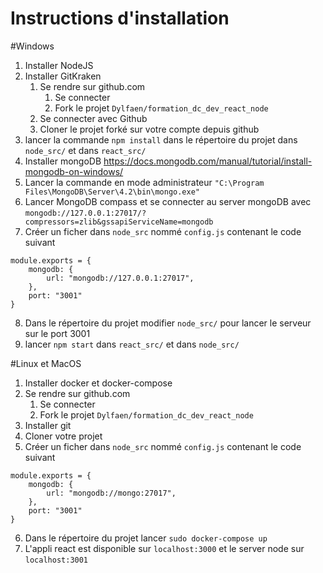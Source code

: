 Instructions d'installation
======================

#Windows

1. Installer NodeJS
2. Installer GitKraken
    1. Se rendre sur github.com
        1. Se connecter
        2. Fork le projet `Dylfaen/formation_dc_dev_react_node`
    1. Se connecter avec Github
    2. Cloner le projet forké sur votre compte depuis github
3. lancer la commande `npm install` dans le répertoire du projet dans `node_src/` et dans `react_src/`
4. Installer mongoDB https://docs.mongodb.com/manual/tutorial/install-mongodb-on-windows/
5. Lancer la commande en mode administrateur `"C:\Program Files\MongoDB\Server\4.2\bin\mongo.exe"`
6. Lancer MongoDB compass et se connecter au server mongoDB avec `mongodb://127.0.0.1:27017/?compressors=zlib&gssapiServiceName=mongodb`
7. Créer un ficher dans `node_src` nommé `config.js` contenant le code suivant 
```
module.exports = {
    mongodb: {
        url: "mongodb://127.0.0.1:27017",
    },
    port: "3001"
}
```
8. Dans le répertoire du projet modifier `node_src/` pour lancer le serveur sur le port 3001
9. lancer `npm start` dans `react_src/` et dans `node_src/`


#Linux et MacOS
1. Installer docker et docker-compose
2. Se rendre sur github.com
    1. Se connecter
    2. Fork le projet `Dylfaen/formation_dc_dev_react_node`
3. Installer git
4. Cloner votre projet
5. Créer un ficher dans `node_src` nommé `config.js` contenant le code suivant 
```
module.exports = {
    mongodb: {
        url: "mongodb://mongo:27017",
    },
    port: "3001"
}
```
6. Dans le répertoire du projet lancer `sudo docker-compose up`
7. L'appli react est disponible sur `localhost:3000` et le server node sur `localhost:3001`





